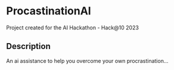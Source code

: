 # ProcastinationAI

Project created for the AI Hackathon - Hack@10 2023

## Description

An ai assistance to help you overcome your own procrastination...
